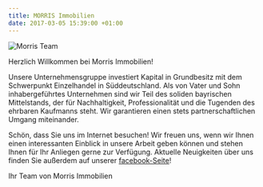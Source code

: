 ```yaml
---
title: MORRIS Immobilien
date: 2017-03-05 15:39:00 +01:00
---
```


<div class="uk-inline uk-text-center">
  <img src="{{ site.baseurl }}/uploads/team.jpg" class="uk-border-rounded uk-width-xlarge" alt="Morris Team">
  <div class="uk-overlay uk-light uk-position-bottom">
    <p>Herzlich Willkommen bei Morris Immobilien!</p>
  </div>
</div>

Unsere Unternehmensgruppe investiert Kapital in Grundbesitz mit dem Schwerpunkt Einzelhandel in Süddeutschland. Als von Vater und Sohn inhabergeführtes Unternehmen sind wir Teil des soliden bayrischen Mittelstands, der für Nachhaltigkeit, Professionalität und die Tugenden des ehrbaren Kaufmanns steht. Wir garantieren einen stets partnerschaftlichen Umgang miteinander.

Schön, dass Sie uns im Internet besuchen! Wir freuen uns, wenn wir Ihnen einen interessanten Einblick in unsere Arbeit geben können und stehen Ihnen für Ihr Anliegen gerne zur Verfügung. Aktuelle Neuigkeiten über uns finden Sie außerdem auf unserer [facebook-Seite](https://www.facebook.com/neissendorfergruppe)!

Ihr Team von Morris Immobilien
